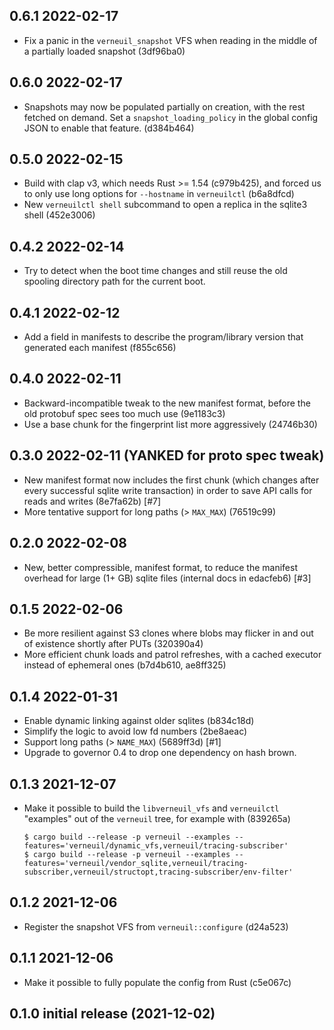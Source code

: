 0.6.1 2022-02-17
----------------
* Fix a panic in the `verneuil_snapshot` VFS when reading in the
  middle of a partially loaded snapshot (3df96ba0)

0.6.0 2022-02-17
----------------
* Snapshots may now be populated partially on creation, with the rest
  fetched on demand.  Set a `snapshot_loading_policy` in the global
  config JSON to enable that feature. (d384b464)

0.5.0 2022-02-15
----------------
* Build with clap v3, which needs Rust >= 1.54 (c979b425), and forced
  us to only use long options for `--hostname` in `verneuilctl` (b6a8dfcd)
* New `verneuilctl shell` subcommand to open a replica in the sqlite3
  shell (452e3006)

0.4.2 2022-02-14
----------------
* Try to detect when the boot time changes and still reuse the old
  spooling directory path for the current boot.

0.4.1 2022-02-12
----------------
* Add a field in manifests to describe the program/library version
  that generated each manifest (f855c656)

0.4.0 2022-02-11
----------------
* Backward-incompatible tweak to the new manifest format,
  before the old protobuf spec sees too much use (9e1183c3)
* Use a base chunk for the fingerprint list more aggressively
  (24746b30)

0.3.0 2022-02-11 (YANKED for proto spec tweak)
----------------
* New manifest format now includes the first chunk (which changes
  after every successful sqlite write transaction) in order to save
  API calls for reads and writes (8e7fa62b) [#7]
* More tentative support for long paths (> `MAX_MAX`) (76519c99)

0.2.0 2022-02-08
----------------
* New, better compressible, manifest format, to reduce the manifest
  overhead for large (1+ GB) sqlite files (internal docs in edacfeb6) [#3]

0.1.5 2022-02-06
----------------
* Be more resilient against S3 clones where blobs may flicker in
  and out of existence shortly after PUTs (320390a4)
* More efficient chunk loads and patrol refreshes, with a cached
  executor instead of ephemeral ones (b7d4b610, ae8ff325)

0.1.4 2022-01-31
-----------------
* Enable dynamic linking against older sqlites (b834c18d)
* Simplify the logic to avoid low fd numbers (2be8aeac)
* Support long paths (> `NAME_MAX`) (5689ff3d) [#1]
* Upgrade to governor 0.4 to drop one dependency on hash brown.

0.1.3 2021-12-07
----------------
* Make it possible to build the `libverneuil_vfs` and `verneuilctl`
  "examples" out of the `verneuil` tree, for example with (839265a)

  ```
  $ cargo build --release -p verneuil --examples --features='verneuil/dynamic_vfs,verneuil/tracing-subscriber'
  $ cargo build --release -p verneuil --examples --features='verneuil/vendor_sqlite,verneuil/tracing-subscriber,verneuil/structopt,tracing-subscriber/env-filter'
  ```

0.1.2 2021-12-06
----------------
* Register the snapshot VFS from `verneuil::configure` (d24a523)

0.1.1 2021-12-06
----------------
* Make it possible to fully populate the config from Rust (c5e067c)

0.1.0 initial release (2021-12-02)
----------------------------------
